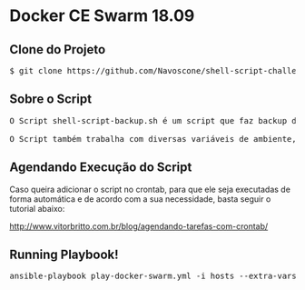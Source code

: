 # Docker CE Swarm 18.09

## Clone do Projeto

<pre>
$ git clone https://github.com/Navoscone/shell-script-challenge.git
</pre>

## Sobre o Script
<pre>
O Script shell-script-backup.sh é um script que faz backup dos arquivos do seu Web Server. Ele também é um script agnóstico, ou seja, é possível que seja feito backup tanto em distros da família Debian, quanto da Família Red Hat.

O Script também trabalha com diversas variáveis de ambiente, sendo possível alterá-las em casos específicos. Mas é importante que saiba o que está fazendo.
</pre>

## Agendando Execução do Script

Caso queira adicionar o script no crontab, para que ele seja executadas de forma automática e de acordo com a sua necessidade, basta seguir o tutorial abaixo:

http://www.vitorbritto.com.br/blog/agendando-tarefas-com-crontab/

## Running Playbook!
<pre>
ansible-playbook play-docker-swarm.yml -i hosts --extra-vars "user=USER DOCKER HUB password=SENHA DOCKER HUB"
</pre>

